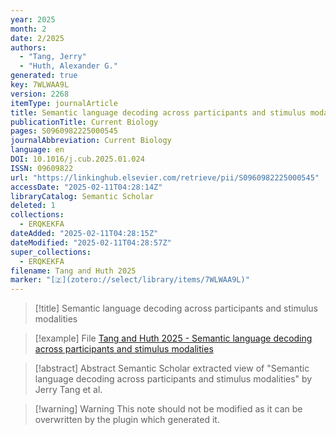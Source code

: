 ```yaml
---
year: 2025
month: 2
date: 2/2025
authors:
  - "Tang, Jerry"
  - "Huth, Alexander G."
generated: true
key: 7WLWAA9L
version: 2268
itemType: journalArticle
title: Semantic language decoding across participants and stimulus modalities
publicationTitle: Current Biology
pages: S0960982225000545
journalAbbreviation: Current Biology
language: en
DOI: 10.1016/j.cub.2025.01.024
ISSN: 09609822
url: "https://linkinghub.elsevier.com/retrieve/pii/S0960982225000545"
accessDate: "2025-02-11T04:28:14Z"
libraryCatalog: Semantic Scholar
deleted: 1
collections:
  - ERQKEKFA
dateAdded: "2025-02-11T04:28:15Z"
dateModified: "2025-02-11T04:28:57Z"
super_collections:
  - ERQKEKFA
filename: Tang and Huth 2025
marker: "[🇿](zotero://select/library/items/7WLWAA9L)"
---
```


> [!title] Semantic language decoding across participants and stimulus modalities

> [!example] File
> [Tang and Huth 2025 - Semantic language decoding across participants and stimulus modalities](/Papers/PDFs/Tang%20and%20Huth%202025%20-%20Semantic%20language%20decoding%20across%20participants%20and%20stimulus%20modalities.pdf)

> [!abstract] Abstract
> Semantic Scholar extracted view of "Semantic language decoding across participants and stimulus modalities" by Jerry Tang et al.

>[!warning] Warning
> This note should not be modified as it can be overwritten by the plugin which generated it.

